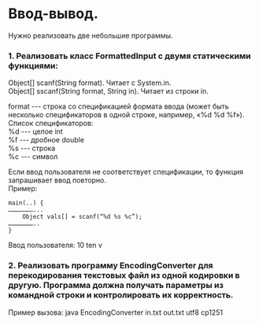 # Ввод-вывод.
Нужно реализовать две небольшие программы.

### 1. Реализовать класс FormattedInput с двумя статическими функциями:  
Object[] scanf(String format). Читает с System.in.  
Object[] sscanf(String format, String in). Читает из строки in.  

format --- строка со спецификацией формата ввода (может быть несколько спецификаторов в одной строке, например, «%d %d %f»). Список спецификаторов:  
%d --- целое int  
%f --- дробное double  
%s --- строка  
%c --- символ  

Если ввод пользователя не соответствует спецификации, то функция запрашивает ввод повторно.  
Пример:  
```
main(..) {  
…………………...  
    Object vals[] = scanf(“%d %s %c”);  
…………………..  
}  
```
Ввод пользователя: 10 ten v  


### 2. Реализовать программу EncodingConverter для перекодирования текстовых файл из одной кодировки в другую. Программа должна получать параметры из командной строки и контролировать их корректность.  

Пример вызова: java EncodingConverter in.txt out.txt utf8 cp1251  
 
